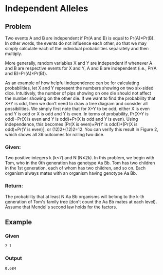 # Independent Alleles

## Problem
Two events A and B are independent if Pr(A and B) is equal to Pr(A)×Pr(B). In other words, the events do not influence each other, so that we may simply calculate each of the individual probabilities separately and then multiply.

More generally, random variables X and Y are independent if whenever A and B are respective events for X and Y, A and B are independent (i.e., Pr(A and B)=Pr(A)×Pr(B)).

As an example of how helpful independence can be for calculating probabilities, let X and Y represent the numbers showing on two six-sided dice. Intuitively, the number of pips showing on one die should not affect the number showing on the other die. If we want to find the probability that X+Y is odd, then we don't need to draw a tree diagram and consider all possibilities. We simply first note that for X+Y to be odd, either X is even and Y is odd or X is odd and Y is even. In terms of probability, Pr(X+Y is odd)=Pr(X is even and Y is odd)+Pr(X is odd and Y is even). Using independence, this becomes [Pr(X is even)×Pr(Y is odd)]+[Pr(X is odd)×Pr(Y is even)], or (12)2+(12)2=12. You can verify this result in Figure 2, which shows all 36 outcomes for rolling two dice.

### Given: 
Two positive integers k (k≤7) and N (N≤2k). In this problem, we begin with Tom, who in the 0th generation has genotype Aa Bb. Tom has two children in the 1st generation, each of whom has two children, and so on. Each organism always mates with an organism having genotype Aa Bb.

### Return: 
The probability that at least N Aa Bb organisms will belong to the k-th generation of Tom's family tree (don't count the Aa Bb mates at each level). Assume that Mendel's second law holds for the factors.


## Example

### Given
`2 1`

### Output
`0.684`